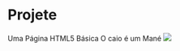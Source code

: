 # Projete
<!doctype html>
<head>
    Uma Página HTML5 Básica
</head>
<body>
O caio é um Mané
  <img src="https://www.hypeness.com.br/1/2018/08/Lemur5.jpg">
</body>
</html>
